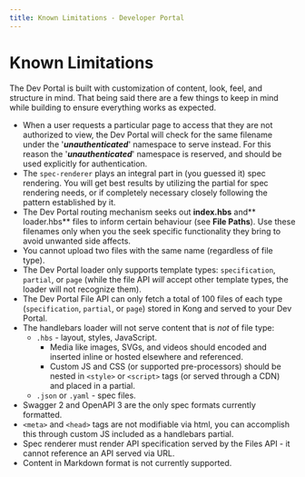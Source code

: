 ```yaml
---
title: Known Limitations - Developer Portal
---
```


# Known Limitations

The Dev Portal is built with customization of content, look, feel, and structure in mind. That being said there are a few things to keep in mind while building to ensure everything works as expected.

* When a user requests a particular page to access that they are not authorized to view, the Dev Portal will check for the same filename under the '***unauthenticated***' namespace to serve instead. For this reason the '***unauthenticated***' namespace is reserved, and should be used explicitly for authentication.
* The `spec-renderer` plays an integral part in (you guessed it) spec rendering. You will get best results by utilizing the partial for spec rendering needs, or if completely necessary closely following the pattern established by it.
* The Dev Portal routing mechanism seeks out **index.hbs** and** loader.hbs** files to inform certain behaviour (see **File Paths**).  Use these filenames only when you the seek specific functionality they bring to avoid unwanted side affects.
* You cannot upload two files with the same name (regardless of file type).
* The Dev Portal loader only supports template types: `specification`, `partial`, or `page` (while the file API *will* accept other template types, the loader will not recognize them).
* The Dev Portal File API can only fetch a total of 100 files of each type (`specification`, `partial`, or `page`) stored in Kong and served to your Dev Portal.
* The handlebars loader will not serve content that is *not* of file type:
    * `.hbs`  - layout, styles, JavaScript.
        * Media like images, SVGs, and videos should encoded and inserted inline or hosted elsewhere and referenced.
        * Custom JS and CSS (or supported pre-processors) should be nested in `<style>` or `<script>` tags (or served through a CDN) and placed in a partial.
    * `.json` or `.yaml` - spec files.
* Swagger 2 and OpenAPI 3 are the only spec formats currently formatted.
* `<meta>`  and `<head>` tags are not modifiable via html, you can accomplish this through custom JS included as a handlebars partial.
* Spec renderer must render API specification served by the Files API - it cannot reference an API served via URL.
* Content in Markdown format is not currently supported.
